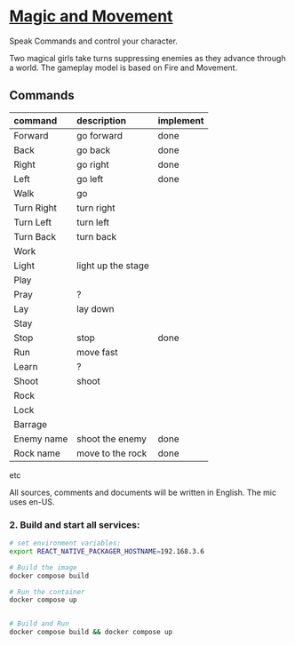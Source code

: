 # [Magic and Movement](https://github.com/europanite/magic_and_movement "Magic and Movement")

Speak Commands and control your character.

Two magical girls take turns suppressing enemies as they advance through a world.
The gameplay model is based on Fire and Movement. 

## Commands
| command | description | implement |
| :--- | :--- | :--- |
| Forward | go forward | done | 
| Back | go back | done | 
| Right | go right | done | 
| Left | go left | done | 
| Walk | go | | 
| Turn Right | turn right | | 
| Turn Left | turn left | | 
| Turn Back | turn back | | 
| Work | | | 
| Light | light up the stage | | 
| Play | | | 
| Pray | ? | | 
| Lay | lay down | | 
| Stay |  | | 
| Stop | stop | done | 
| Run | move fast | | 
| Learn | ? | | 
| Shoot | shoot | | 
| Rock | | |
| Lock | | | 
| Barrage | | | 
| Enemy name | shoot the enemy | done | 
| Rock name | move to the rock | done | 

etc

All sources, comments and documents will be written in English.
The mic uses en-US.

### 2. Build and start all services:

```bash
# set environment variables:
export REACT_NATIVE_PACKAGER_HOSTNAME=192.168.3.6

# Build the image
docker compose build

# Run the container
docker compose up
```

```bash

# Build and Run
docker compose build && docker compose up

```
